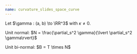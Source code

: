 ```yaml
---
name: curvature_slides_space_curve
---
```


Let $\gamma : (a, b) \to \RR^3$ with $\kappa \neq 0$.

<p class="fragment">
Unit normal: $N = \frac{\partial_s^2 \gamma}{\lvert \partial_s^2 \gamma\rvert}$
</p>

<p class="fragment">
Unit bi-normal: $B = T \times N$
</p>


